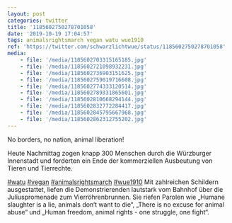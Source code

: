 ```yaml
---
layout: post
categories: twitter
title: '1185602750278701058'
date: '2019-10-19 17:04:57'
tags: animalsrightsmarch vegan watu wue1910
ref: 'https://twitter.com/schwarzlichtwue/status/1185602750278701058'
media:
    - file: '/media/1185602703315165185.jpg'
    - file: '/media/1185602721098932231.jpg'
    - file: '/media/1185602736903151625.jpg'
    - file: '/media/1185602759019716608.jpg'
    - file: '/media/1185602774333120514.jpg'
    - file: '/media/1185602789331865601.jpg'
    - file: '/media/1185602810668294144.jpg'
    - file: '/media/1185602832772284417.jpg'
    - file: '/media/1185602845795667968.jpg'
    - file: '/media/1185602862312755202.jpg'
---
```

No borders, no nation, animal liberation!



Heute Nachmittag zogen knapp 300 Menschen durch die Würzburger Innenstadt und forderten ein Ende der kommerziellen Ausbeutung von Tieren und Tierrechte.

[#watu](/t/watu) [#vegan](/t/vegan) [#animalsrightsmarch](/t/animalsrightsmarch) [#wue1910](/t/wue1910) 
Mit zahlreichen Schildern ausgestattet, liefen die Demonstrierenden lautstark vom Bahnhof über die Juliuspromenade zum Vierröhrenbrunnen. 
Sie riefen Parolen wie „Humane slaughter is a lie, animals don‘t want to die“, „There is no excuse for animal abuse“ und „Human freedom, animal rights - one struggle, one fight“. 